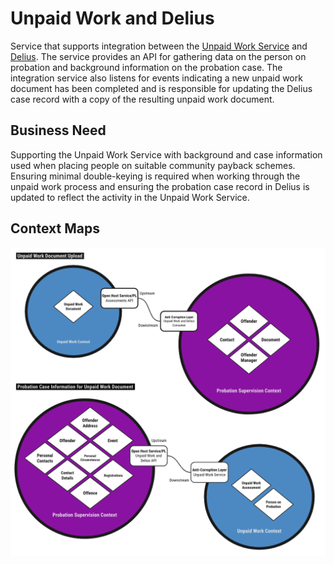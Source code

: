 # Unpaid Work and Delius

Service that supports integration between the [Unpaid Work Service](https://github.com/ministryofjustice/hmpps-risk-assessment-ui)
and [Delius](https://github.com/ministryofjustice/delius). The service
provides an API for gathering data on the person on probation and background
information on the probation case. The integration service also listens for
events indicating a new unpaid work document has been completed and is
responsible for updating the Delius case record with a copy of the resulting
unpaid work document.

## Business Need

Supporting the Unpaid Work Service with background and case information used
when placing people on suitable community payback schemes. Ensuring
minimal double-keying is required when working through the unpaid work process
and ensuring the probation case record in Delius is updated to reflect the
activity in the Unpaid Work Service.

## Context Maps

![Context Maps](./tech-docs/source/img/unpaid-work-and-delius-context-maps.png)

